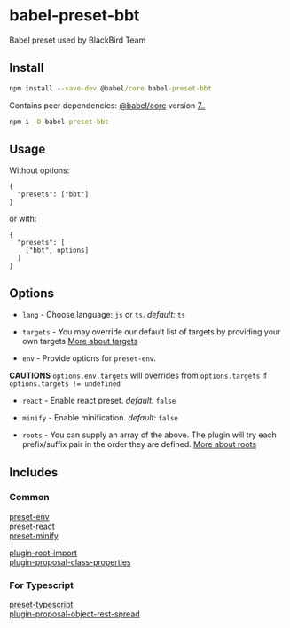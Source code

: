 # babel-preset-bbt
Babel preset used by BlackBird Team

## Install
```cmd
npm install --save-dev @babel/core babel-preset-bbt
```

Contains peer dependencies: [@babel/core](https://www.npmjs.com/package/babel-core) version [7.*.*](https://github.com/babel/babel/releases/tag/v7.0.0)
```cmd
npm i -D babel-preset-bbt
```

## Usage

Without options:

```
{
  "presets": ["bbt"]
}
```

or with: 

```
{
  "presets": [
    ["bbt", options]
  ]
}
```

## Options

- ```lang``` - Choose language: ```js``` or ```ts```. _default:_ ```ts``` 

- ```targets``` - You may override our default list of targets by providing your own targets
[More about targets](/docs/targets.md)

- ```env``` - Provide options for ```preset-env```. 

__CAUTIONS__ ```options.env.targets``` will overrides from ```options.targets``` if ```options.targets != undefined```

- ```react``` - Enable react preset. _default:_ ```false``` 

- ```minify``` - Enable minification. _default:_ ```false```

- ```roots``` - You can supply an array of the above. The plugin will try each prefix/suffix pair in the order they are defined.
[More about roots](/docs/roots.md)

## Includes

### Common
[preset-env](https://babeljs.io/docs/en/babel-preset-env)\
[preset-react](https://github.com/babel/babel/tree/master/packages/babel-preset-react)\
[preset-minify](https://github.com/babel/minify/tree/master/packages/babel-preset-minify)

[plugin-root-import](https://github.com/entwicklerstube/babel-plugin-root-import)\
[plugin-proposal-class-properties](https://babeljs.io/docs/en/babel-plugin-proposal-class-properties/)

### For Typescript
[preset-typescript](https://babeljs.io/docs/en/babel-preset-typescript)\
[plugin-proposal-object-rest-spread](https://babeljs.io/docs/en/babel-plugin-proposal-object-rest-spread)